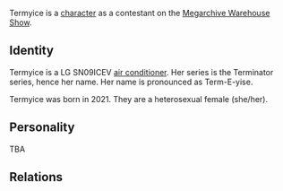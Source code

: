 Termyice is a [character](Characters.md) as a contestant on the [Megarchive Warehouse Show](Megarchive%20Warehouse%20Show.md).
## Identity

Termyice is a LG SN09ICEV [air conditioner](Air%20Conditioners.md). Her series is the Terminator series, hence her name. Her name is pronounced as Term-E-yise.

Termyice was born in 2021. They are a heterosexual female (she/her).

## Personality
TBA

## Relations